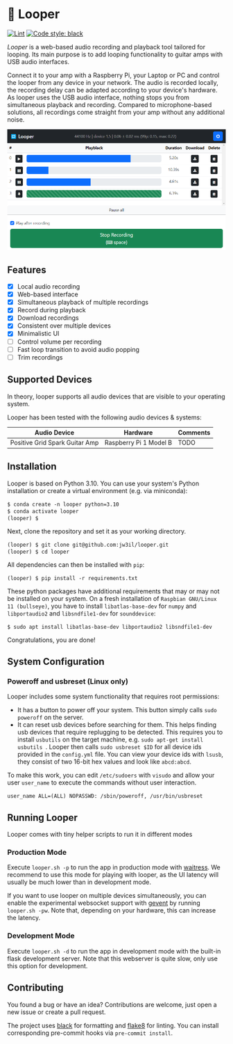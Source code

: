# 🔁 Looper

[![Lint](https://github.com/jw3il/looper/actions/workflows/lint.yml/badge.svg)](https://github.com/jw3il/looper/actions/workflows/lint.yml) 
[![Code style: black](https://img.shields.io/badge/code%20style-black-000000.svg)](https://github.com/psf/black)

*Looper* is a web-based audio recording and playback tool tailored for looping.
Its main purpose is to add looping functionality to guitar amps with USB audio interfaces.

Connect it to your amp with a Raspberry Pi, your Laptop or PC and control the looper from any device in your network.
The audio is recorded locally, the recording delay can be adapted according to your device's hardware.
As looper uses the USB audio interface, nothing stops you from simultaneous playback and recording.
Compared to microphone-based solutions, all recordings come straight from your amp without any additional noise.

![](doc/screenshot.png)

## Features

- [x] Local audio recording
- [x] Web-based interface
- [x] Simultaneous playback of multiple recordings
- [x] Record during playback
- [x] Download recordings
- [x] Consistent over multiple devices
- [x] Minimalistic UI
- [ ] Control volume per recording
- [ ] Fast loop transition to avoid audio popping
- [ ] Trim recordings

## Supported Devices

In theory, looper supports all audio devices that are visible to your operating system.

Looper has been tested with the following audio devices & systems:

| Audio Device                   | Hardware               | Comments | 
|--------------------------------|------------------------|----------|
| Positive Grid Spark Guitar Amp | Raspberry Pi 1 Model B | TODO     |

## Installation

Looper is based on Python 3.10. You can use your system's Python installation or create a virtual environment (e.g. via miniconda):

```
$ conda create -n looper python=3.10
$ conda activate looper
(looper) $
```

Next, clone the repository and set it as your working directory.

```
(looper) $ git clone git@github.com:jw3il/looper.git
(looper) $ cd looper
```

All dependencies can then be installed with `pip`:

```
(looper) $ pip install -r requirements.txt
```

These python packages have additional requirements that may or may not be installed on your system. 
On a fresh installation of `Raspbian GNU/Linux 11 (bullseye)`, you have to install `libatlas-base-dev` for `numpy` and `libportaudio2` and `libsndfile1-dev` for `sounddevice`:

```
$ sudo apt install libatlas-base-dev libportaudio2 libsndfile1-dev
```

Congratulations, you are done!

## System Configuration

### Poweroff and usbreset (Linux only)

Looper includes some system functionality that requires root permissions:

* It has a button to power off your system. This button simply calls `sudo poweroff` on the server. 
* It can reset usb devices before searching for them. This helps finding usb devices that require replugging to be detected. This requires you to install `usbutils` on the target machine, e.g. `sudo apt-get install usbutils `. Looper then calls `sudo usbreset $ID` for all device ids provided in the `config.yml` file. You can view your device ids with `lsusb`, they consist of two 16-bit hex values and look like `abcd:abcd`.

To make this work, you can edit `/etc/sudoers` with `visudo` and allow your user `user_name` to execute the commands without user interaction.

```
user_name ALL=(ALL) NOPASSWD: /sbin/poweroff, /usr/bin/usbreset
```

## Running Looper

Looper comes with tiny helper scripts to run it in different modes

### Production Mode

Execute `looper.sh -p` to run the app in production mode with [waitress](https://docs.pylonsproject.org/projects/waitress/en/stable/index.html).
We recommend to use this mode for playing with looper, as the UI latency will usually be much lower than in development mode. 

If you want to use looper on multiple devices simultaneously, you can enable the experimental websocket support with [gevent](http://www.gevent.org/) by running `looper.sh -pw`.
Note that, depending on your hardware, this can increase the latency.

###  Development Mode

Execute `looper.sh -d` to run the app in development mode with the built-in flask development server.
Note that this webserver is quite slow, only use this option for development.

## Contributing

You found a bug or have an idea?
Contributions are welcome, just open a new issue or create a pull request.

The project uses [black](https://github.com/psf/black) for formatting and [flake8](https://github.com/PyCQA/flake8) for linting.
You can install corresponding pre-commit hooks via `pre-commit install`.